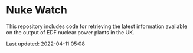 # Nuke Watch

This repository includes code for retrieving the latest information available on the output of EDF nuclear power plants in the UK.

Last updated: 2022-04-11 05:08